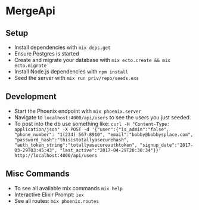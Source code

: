 # MergeApi

## Setup

  * Install dependencies with `mix deps.get`
  * Ensure Postgres is started
  * Create and migrate your database with `mix ecto.create && mix ecto.migrate`
  * Install Node.js dependencies with `npm install`
  * Seed the server with `mix run priv/repo/seeds.exs`

## Development
  * Start the Phoenix endpoint with `mix phoenix.server`
  * Navigate to `localhost:4000/api/users` to see the users you just seeded. 
  * To post into the db use something like:
      `curl -H "Content-Type: application/json" -X POST -d '{"user":{"is_admin":"false", "phone_number": "1(234) 567-8910", "email":"bobby@bobbysplace.com", "password_hash":"thisistotallyasecurehash", "auth_token_string":"totallyasecureauthtoken", "signup_date":"2017-03-29T03:45:43", "last_active":"2017-04-29T20:30:34"}}' http://localhost:4000/api/users`


## Misc Commands
  * To see all available mix commands `mix help`
  * Interactive Elixir Prompt: `iex`
  * See all routes: `mix phoenix.routes`



